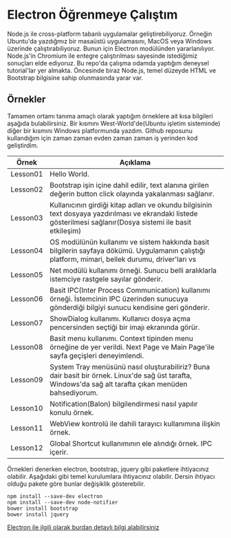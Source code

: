 # Electron Öğrenmeye Çalıştım

Node.js ile cross-platform tabanlı uygulamalar geliştirebiliyoruz. Örneğin Ubuntu'da yazdığmız bir masaüstü uygulamasını, MacOS veya Windows üzerinde çalıştırabiliyoruz. Bunun için Electron modülünden yararlanılıyor. Node.js'in Chromium ile entegre çalıştırılması sayesinde istediğimiz sonuçları elde ediyoruz. Bu repo'da çalışma odamda yaptığım deneysel tutorial'lar yer almakta. Öncesinde biraz Node.js, temel düzeyde HTML ve Bootstrap bilgisine sahip olunmasında yarar var.

## Örnekler

Tamamen ortamı tanıma amaçlı olarak yaptığım örneklere ait kısa bilgileri aşağıda bulabilirsiniz. Bir kısmını West-World'de(Ubuntu işletim sisteminde) diğer bir kısmını Windows platformunda yazdım. Github reposunu kullandığım için zaman zaman evden zaman zaman iş yerinden kod geliştirdim.

Örnek           | Açıklama
--------------- | ----------------------------------------------------------------------
Lesson01 | Hello World.
Lesson02 | Bootstrap işin içine dahil edilir, text alanına girilen değerin button click olayında yakalanması sağlanır.
Lesson03 | Kullanıcının girdiği kitap adları ve okundu bilgisinin text dosyaya yazdırılması ve ekrandaki listede gösterilmesi sağlanır(Dosya sistemi ile basit etkileşim)
Lesson04 | OS modülünün kullanımı ve sistem hakkında basit bilgilerin sayfaya dökümü. Uygulamanın çalıştığı platform, mimari, bellek durumu, driver'ları vs
Lesson05 | Net modülü kullanımı örneği. Sunucu belli aralıklarla istemciye rastgele sayılar gönderir.
Lesson06 | Basit IPC(Inter Process Communication) kullanımı örneği. İstemcinin IPC üzerinden sunucuya gönderdiği bilgiyi sunucu kendisine geri gönderir.
Lesson07 | ShowDialog kullanımı. Kullanıcı dosya açma pencersinden seçtiği bir imajı ekranında görür.
Lesson08 | Basit menu kullanımı. Context tipinden menu örneğine de yer verildi. Next Page ve Main Page'ile sayfa geçişleri deneyimlendi.
Lesson09 | System Tray menüsünü nasıl oluşturabiliriz? Buna dair basit bir örnek. Linux'de sağ üst tarafta, Windows'da sağ alt tarafta çıkan menüden bahsediyorum.
Lesson10 | Notification(Balon) bilgilendirmesi nasıl yapılır konulu örnek.
Lesson11 | WebView kontrolü ile dahili tarayıcı kullanımına ilişkin örnek.
Lesson12 | Global Shortcut kullanımının ele alındığı örnek. IPC içerir.

Örnekleri denerken electron, bootstrap, jquery gibi paketlere ihtiyacınız olabilir. Aşağıdaki gibi temel kurulumlara ihtiyacınız olabilir. Dersin ihtiyacı olduğu pakete göre bunlar değişiklik gösterebilir.

```
npm install --save-dev electron
npm install --save-dev node-notifier
bower install bootstrap
bower install jquery
```

 [Electron ile ilgili olarak burdan detaylı bilgi alabilirsiniz](https://electronjs.org/)